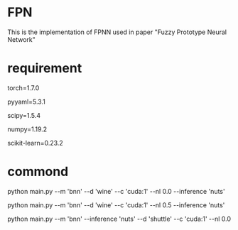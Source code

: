 # FPN
This is the implementation of FPNN used in paper "Fuzzy Prototype Neural Network"

# requirement 
torch=1.7.0

pyyaml=5.3.1

scipy=1.5.4

numpy=1.19.2

scikit-learn=0.23.2


# commond
python main.py --m 'bnn' --d 'wine' --c 'cuda:1' --nl 0.0 --inference 'nuts'

python main.py --m 'bnn' --d 'wine' --c 'cuda:1' --nl 0.5 --inference 'nuts'

python main.py --m 'bnn' --inference 'nuts' --d 'shuttle' --c 'cuda:1' --nl 0.0

